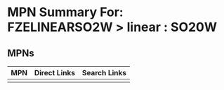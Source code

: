 



# MPN Summary For: FZELINEARSO2W > linear : SO20W

## MPNs
  

|MPN|Direct Links|Search Links|
| :--- | :--- | :--- |
||||
